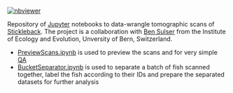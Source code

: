 [![nbviewer](https://raw.githubusercontent.com/jupyter/design/master/logos/Badges/nbviewer_badge.svg)](https://nbviewer.org/github/habi/sticklebacks/tree/main/)

Repository of [Jupyter](https://jupyter.org/) notebooks to data-wrangle tomographic scans of [Stickleback](https://en.wikipedia.org/wiki/Stickleback).
The project is a collaboration with [Ben Sulser](https://www.ee.iee.unibe.ch/about_us/team/persons/dr_sulser_ben/) from the Institute of Ecology and Evolution, Unversity of Bern, Switzerland.

- [PreviewScans.ipynb](https://nbviewer.org/github/habi/sticklebacks/blob/main/PreviewScans.ipynb) is used to preview the scans and for very simple [QA](https://en.wikipedia.org/wiki/Quality_assurance)
- [BucketSeparator.ipynb](https://nbviewer.org/github/habi/sticklebacks/blob/main/BucketSeparator.ipynb) is used to separate a batch of fish scanned together, label the fish according to their IDs and prepare the separated datasets for further analysis
